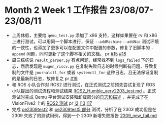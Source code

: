 # Month 2 Week 1 工作报告 23/08/07-23/08/11

+ 上周休假，主要给 ``qemu_test.py`` 添加了 x86 支持，这样如果要在 rv 和 x86 上进行测试，可以用同一个脚本进行，保证 ``--addMachine`` ``--addNic`` 测试环境的一致性，也添加了更多可以在配置文件中配置的参数，修复了旧脚本的 ``-append`` 问题，同时更新了这个脚本相关的文档。 pr [#15](https://github.com/brsf11/mugen-riscv/pull/15) [#18](https://github.com/brsf11/mugen-riscv/pull/18)
+ 周三栋栋说 ``result_parser.py`` 有点问题，经常找不到 ``logs_failed`` 下的日志，然后发现是 ``mugen_riscv.py`` 在复制失败日志的时候判断有问题，导致复制的文件是 ``journalctl_for`` 或者 ``systemctl_for`` 这种日志，且无法保证复制的是最新的日志，故修复之 pr [#19](https://github.com/brsf11/mugen-riscv/pull/19)
+ 和 ROS 小队合作对 ROS2 进行测试，在正式测试之前预先尝试复现了 ROS 小队提出的测试流程和测试结果 [ROS2_Humble_oerv2203_test.md](./ROS_test/ROS2_Humble_oerv2203_test.md) 。正式测试时完成 Qemu 平台测试安装和卸载部分的[日志和描述](https://gitee.com/yunxiangluo/open-euler-risc-v-ros2-humble/blob/master/QEMU/README.md#%E6%B5%8B%E8%AF%95%E5%AE%89%E8%A3%85%E5%92%8C%E5%8D%B8%E8%BD%BD) ，并完成了在 VisionFive2 上的 [ROS2 测试](https://gitee.com/yunxiangluo/open-euler-risc-v-ros2-humble/tree/master/VisionFive2) pr [!2](https://gitee.com/yunxiangluo/open-euler-risc-v-ros2-humble/pulls/2) [!13](https://gitee.com/yunxiangluo/open-euler-risc-v-ros2-humble/pulls/13) [!17](https://gitee.com/yunxiangluo/open-euler-risc-v-ros2-humble/pulls/17)
+ 完成 [oe2309test2](./oe2309test2) 和 [oe2309test5 部分](./oe2309test5) 测试，分析了在 2303 成功但是在 2309 失败了的测试用例，得到一个 2309 新增失败报告 [2309_new_fail.md](./oe2309test2_round1/2309_new_fail.md)
